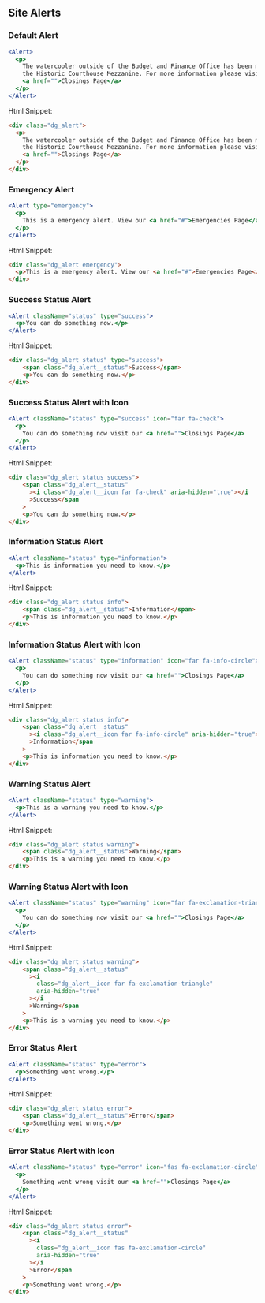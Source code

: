 ## Site Alerts

### Default Alert

```jsx
<Alert>
  <p>
    The watercooler outside of the Budget and Finance Office has been moved to
    the Historic Courthouse Mezzanine. For more information please visit our{" "}
    <a href="">Closings Page</a>
  </p>
</Alert>
```

Html Snippet:

```html
<div class="dg_alert">
  <p>
    The watercooler outside of the Budget and Finance Office has been moved to
    the Historic Courthouse Mezzanine. For more information please visit our
    <a href="">Closings Page</a>
  </p>
</div>
```

### Emergency Alert

```jsx
<Alert type="emergency">
  <p>
    This is a emergency alert. View our <a href="#">Emergencies Page</a>
  </p>
</Alert>
```

Html Snippet:

```html
<div class="dg_alert emergency">
  <p>This is a emergency alert. View our <a href="#">Emergencies Page</a></p>
</div>
```

### Success Status Alert

```jsx
<Alert className="status" type="success">
  <p>You can do something now.</p>
</Alert>
```

Html Snippet:

```html
<div class="dg_alert status" type="success">
    <span class="dg_alert__status">Success</span>
    <p>You can do something now.</p>
</div>
```

### Success Status Alert with Icon

```jsx
<Alert className="status" type="success" icon="far fa-check">
  <p>
    You can do something now visit our <a href="">Closings Page</a>
  </p>
</Alert>
```

Html Snippet:

```html
<div class="dg_alert status success">
    <span class="dg_alert__status"
      ><i class="dg_alert__icon far fa-check" aria-hidden="true"></i
      >Success</span
    >
    <p>You can do something now.</p>
</div>
```

### Information Status Alert

```jsx
<Alert className="status" type="information">
  <p>This is information you need to know.</p>
</Alert>
```

Html Snippet:

```html
<div class="dg_alert status info">
    <span class="dg_alert__status">Information</span>
    <p>This is information you need to know.</p>
</div>
```

### Information Status Alert with Icon

```jsx
<Alert className="status" type="information" icon="far fa-info-circle">
  <p>
    You can do something now visit our <a href="">Closings Page</a>
  </p>
</Alert>
```

Html Snippet:

```html
<div class="dg_alert status info">
    <span class="dg_alert__status"
      ><i class="dg_alert__icon far fa-info-circle" aria-hidden="true"></i
      >Information</span
    >
    <p>This is information you need to know.</p>
</div>
```

### Warning Status Alert

```jsx
<Alert className="status" type="warning">
  <p>This is a warning you need to know.</p>
</Alert>
```

Html Snippet:

```html
<div class="dg_alert status warning">
    <span class="dg_alert__status">Warning</span>
    <p>This is a warning you need to know.</p>
</div>
```

### Warning Status Alert with Icon

```jsx
<Alert className="status" type="warning" icon="far fa-exclamation-triangle">
  <p>
    You can do something now visit our <a href="">Closings Page</a>
  </p>
</Alert>
```

Html Snippet:

```html
<div class="dg_alert status warning">
    <span class="dg_alert__status"
      ><i
        class="dg_alert__icon far fa-exclamation-triangle"
        aria-hidden="true"
      ></i
      >Warning</span
    >
    <p>This is a warning you need to know.</p>
</div>
```

### Error Status Alert

```jsx
<Alert className="status" type="error">
  <p>Something went wrong.</p>
</Alert>
```

Html Snippet:

```html
<div class="dg_alert status error">
    <span class="dg_alert__status">Error</span>
    <p>Something went wrong.</p>
</div>
```

### Error Status Alert with Icon

```jsx
<Alert className="status" type="error" icon="fas fa-exclamation-circle">
  <p>
    Something went wrong visit our <a href="">Closings Page</a>
  </p>
</Alert>
```

Html Snippet:

```html
<div class="dg_alert status error">
    <span class="dg_alert__status"
      ><i
        class="dg_alert__icon fas fa-exclamation-circle"
        aria-hidden="true"
      ></i
      >Error</span
    >
    <p>Something went wrong.</p>
</div>
```
